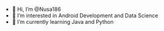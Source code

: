 - 👋 Hi, I’m @Nusa186
- 👀 I’m interested in Android Development and Data Science
- 🌱 I’m currently learning Java and Python

<!---
Nusa186/Nusa186 is a ✨ special ✨ repository because its `README.md` (this file) appears on your GitHub profile.
You can click the Preview link to take a look at your changes.
--->

